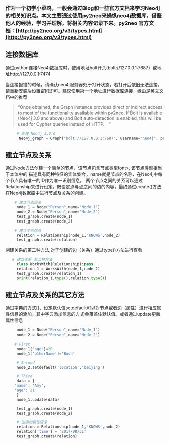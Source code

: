### 作为一个初学小菜鸡，一般会通过Blog和一些官方文档来学习Neo4j的相关知识点。本文主要通过使用py2neo来操纵neo4j数据库，借鉴他人的经验，学习并理解，将相关内容记录下来。py2neo 官方文档：[http://py2neo.org/v3/types.html](http://py2neo.org/v3/types.html)</font>

## 连接数据库
通过python连接Neo4j数据库时，使用地址bolt开头(bolt://127.0.0.1:7687）或地址http://127.0.0.1:7474

当连接报错的时候，请确认neo4j服务器处于打开状态，若打开后依旧无法连接，请重新安装后设置密码即可。建议使用第一个地址进行数据库连接，缘由是英文文档中的推荐
>  “Once obtained, the Graph instance provides direct or indirect access 
to most of the functionality available within py2neo. If Bolt is 
available (Neo4j 3.0 and above) and Bolt auto-detection is enabled, this will       be used for Cypher queries instead of HTTP.　”

```Python
     # 连接 Neo4j 3.2.0
      Neo4j_graph = Graph("bolt://127.0.0.1:7687", username="neo4j", password= yourPassword)
```

## 建立节点及关系

通过Node方法创建一个简单的节点，该节点包含节点类型font>, 该节点类型相当于本体中的 描述具有同种特征的实体集合，name就是节点的名称，在Neo4j中每个节点具有唯一的ID作为唯一识别信息。 两个节点之间的关系可以通过Relationship来进行设定，既设定点与点之间的边的内容，最终通过create()方法在Neo4j数据库中进行节点及关系的创建。

```Python
    # 建立节点信息
     node_1 = Node("Person",name='Node_1')
     node_2 = Node("Person",name='Node_2')
     test_graph.create(node_1)
     test_graph.create(node_2)

    # 建立关系信息
     relation = Relationship(node_1,'KNOWS',node_2)
     test_graph.create(relation)
```	
创建关系的第二种方法,对于创建的边（关系）通过type()方法进行查看
```Python
   # 建立关系 第二种方法
     class WorksWith(Relationship):pass
     relation_1 = WorksWith(node_1,node_2)
     test_graph.create(relation_1)
     print(relation_1.type(),relation.type())
```

## 建立节点及关系的其它方法

通过字典的方式[]、设定默认值setdefault可以对节点或者边（属性）进行相应属性信息的添加。其中字典添加信息的方式会覆盖住默认值。或者通过update更新属性信息
```Python
     node_1 = Node("Person",name='Node_1')
     node_2 = Node("Person",name='Node_2')
     
    # First
     node_1['age']=20
     node_1['otherName']='Bush'

     # Second
     node_2.setdefault('location','beijing')

     # Third
     data = {
    'name': 'Amy',
    'age': 21
     }
     node_1.update(data)

     test_graph.create(node_1)
     test_graph.create(node_2)

     # 边添加属性信息
     relation = Relationship(node_1,'KNOWS',node_2)
     relation['time'] = '2017/08/31'
     test_graph.create(relation)
```


